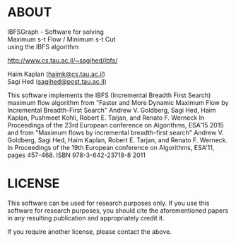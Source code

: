# ABOUT

  IBFSGraph -  Software for solving                    
               Maximum s-t Flow / Minimum s-t Cut      
              using the IBFS algorithm                
                                                       
  http://www.cs.tau.ac.il/~sagihed/ibfs/               
                                                       
  Haim Kaplan (haimk@cs.tau.ac.il)                     
  Sagi Hed (sagihed@post.tau.ac.il)                    
                                                       

This software implements the IBFS (Incremental Breadth First Search) maximum flow algorithm from
	"Faster and More Dynamic Maximum Flow
	by Incremental Breadth-First Search"
	Andrew V. Goldberg, Sagi Hed, Haim Kaplan, Pushmeet Kohli,
	Robert E. Tarjan, and Renato F. Werneck
	In Proceedings of the 23rd European conference on Algorithms, ESA'15
	2015
and from
	"Maximum flows by incremental breadth-first search"
	Andrew V. Goldberg, Sagi Hed, Haim Kaplan, Robert E. Tarjan, and Renato F. Werneck.
	In Proceedings of the 19th European conference on Algorithms, ESA'11, pages 457-468.
	ISBN 978-3-642-23718-8
	2011

# LICENSE
This software can be used for research purposes only.
If you use this software for research purposes, you should cite the aforementioned papers
in any resulting publication and appropriately credit it.

If you require another license, please contact the above.
